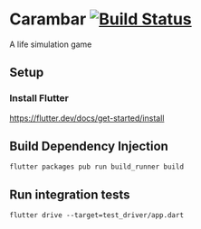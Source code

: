 # Carambar [![Build Status](https://travis-ci.org/tarbadev/carambar.svg?branch=master)](https://travis-ci.org/tarbadev/carambar)

A life simulation game

## Setup
### Install Flutter
https://flutter.dev/docs/get-started/install

## Build Dependency Injection
`flutter packages pub run build_runner build`

## Run integration tests
`flutter drive --target=test_driver/app.dart`
